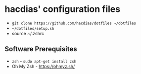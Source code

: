 # hacdias' configuration files

- `git clone https://github.com/hacdias/dotfiles ~/dotfiles`
- `~/dotfiles/setup.sh`
- source ~/.zshrc

## Software Prerequisites

- `zsh` - `sudo apt-get install zsh`
- Oh My Zsh - https://ohmyz.sh/
